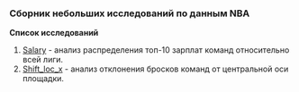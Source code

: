 ### Сборник небольших исследований по данным NBA

**Список исследований**

1. [Salary](https://github.com/shufinskiy/nba_various/tree/main/salary) - анализ распределения топ-10 зарплат команд относительно всей лиги.
2. [Shift_loc_x](https://github.com/shufinskiy/nba_various/tree/main/shift_loc_x) - анализ отклонения бросков команд от центральной оси площадки.
